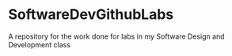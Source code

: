 # SoftwareDevGithubLabs
A repository for the work done for labs in my Software Design and Development class
